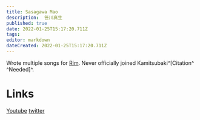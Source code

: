 ```yaml
---
title: Sasagawa Mao
description:  笹川真生 
published: true
date: 2022-01-25T15:17:20.711Z
tags: 
editor: markdown
dateCreated: 2022-01-25T15:17:20.711Z
---
```


Wrote multiple songs for [Rim](/people/virtual/rim). Never officially joined Kamitsubaki^[Citation^ ^Needed]^.

# Links
[Youtube](https://www.youtube.com/channel/UCd0oSpX1KiQ0pBl8g4XcwOQ)
[twitter](https://twitter.com/huyuyasumi_/)